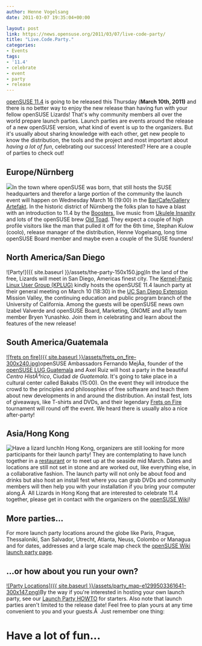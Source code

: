 ```yaml
---
author: Henne Vogelsang
date: 2011-03-07 19:35:04+00:00

layout: post
link: https://news.opensuse.org/2011/03/07/live-code-party/
title: "Live.Code.Party."
categories:
- Events
tags:
- '11.4'
- celebrate
- event
- party
- release
---
```

[openSUSE 11.4](http://en.opensuse.org/Portal:11.4) is going to be released this Thursday (**March 10th, 2011)** and there is no better way to enjoy the new release than having fun with your  fellow openSUSE Lizards! That's why community members all over the world prepare launch parties. Launch parties are events around the release of a  new openSUSE version, what kind of event is up to the organizers. But  it's usually about sharing  knowledge with each other, get new people to know the distribution, the tools and the project and most important about _having a lot of fun_, celebrating our success! Interested? Here are a couple of parties to check out!
<!-- more -->


## Europe/Nürnberg


![](http://en.opensuse.org/images/5/51/Release_party_poster_nuernberg.png)In the town where openSUSE was born, that still hosts the SUSE headquarters and therefor a large portion of the community the launch event will happen on Wednesday March 16 (19:00) in the [Bar/Cafe/Gallery Artefakt](http://artefakt-nuernberg.de/). In the historic district of Nürnberg the folks plan to have a blast with an introduction to 11.4 by the [Boosters](http://en.opensuse.org/openSUSE:Boosters_team), live music from [Ukulele Insanity](http://www.myspace.com/ukuleleinsanity) and lots of the openSUSE brew [Old Toad](http://en.opensuse.org/openSUSE:Beer). They expect a couple of high profile visitors like the man that pulled it off for the 6th time, Stephan Kulow (coolo), release manager of the distribution, Henne Vogelsang, long time openSUSE Board member and maybe even a couple of the SUSE founders!


## North America/San Diego


![Party!]({{ site.baseurl }}/assets/the-party-150x150.jpg)In the land of the free, Lizards will meet in San Diego, Americas finest city. The [Kernel-Panic Linux User Group (KPLUG)](http://www.kernel-panic.org) kindly hosts the openSUSE 11.4 launch party at their general meeting on March 10 (18:30) in the [UC San Diego Extension](http://extension.ucsd.edu/) Mission Valley, the continuing education and public program branch of the University of California. Among the guests will be openSUSE news own Izabel Valverde and openSUSE Board, Marketing, GNOME and a11y team member Bryen Yunashko. Join them in celebrating and learn about the features of the new release!


## South America/Guatemala


[![frets on fire]({{ site.baseurl }}/assets/frets_on_fire-300x240.jpg)](http://code.google.com/p/fofix/)openSUSE Ambassadors Fernando MejÃ­a, founder of the [openSUSE LUG Guatemala](http://www.opensuse.org.gt/) and Axel Ruiz will host a party in the beautiful _Centro HistÃ³rico_, Ciudad _de Guatemala_. It's going to take place in a cultural center called Bakabs (15:00). On the event they will introduce the crowd to the principles and philosophies of free software and teach them about new developments in and around the distribution. An install fest, lots of giveaways, like T-shirts and DVDs, and their legendary [Frets on Fire](http://fretsonfire.sourceforge.net/screenshots/) tournament will round off the event. We heard there is usually also a nice after-party!


## Asia/Hong Kong


![Have a lizard lunch](http://farm4.static.flickr.com/3068/2824169709_859f70f4e2_m.jpg)In Hong Kong, organizers are still looking for more participants for their launch party! They are contemplating to have lunch together in a [restaurant](http://jojofood.com/main.htm) or to meet up at the seaside mid March. Dates and locations are still not set in stone and are worked out, like everything else, in a collaborative fashion. The launch party will not only be about food and drinks but also host an install fest where you can grab DVDs and community members will then help you with your  installation if you bring your computer along.Â  All Lizards in Hong Kong that are interested to celebrate 11.4 together, please get in contact with the organizers on the [openSUSE Wiki](http://en.opensuse.org/openSUSE:11.4_Launch_party_Hong_Kong)!


## More parties...


For more launch party locations around the globe like Paris, Prague,  Thessaloniki, San Salvador, Utrecht, Atlanta, Neuss, Colombo or Managua  and for dates, addresses and a large scale map check the [openSUSE Wiki launch party page](http://en.opensuse.org/openSUSE:Launch_parties).


## ...or how about you run your own?


[![Party Locations]({{ site.baseurl }}/assets/party_map-e1299503361641-300x147.png)](http://en.opensuse.org/openSUSE:Launch_parties)By the way if you're interested in hosting your own launch party, see our [Launch Party HOWTO](http://en.opensuse.org/openSUSE:Launch_party_HOWTO) for starters. Also note that launch parties aren't limited to the release date! Feel free to plan yours at any time convenient to you and your guests.Â  Just remember one thing:


# Have a lot of fun...

		
